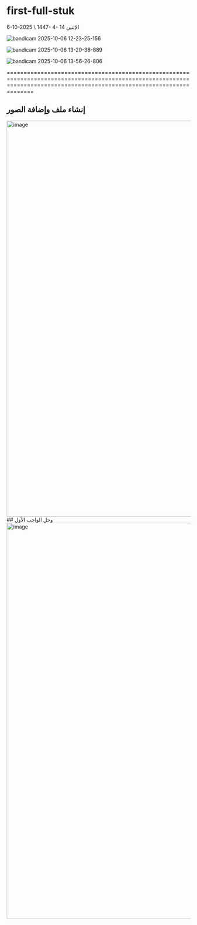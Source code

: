 # first-full-stuk
6-10-2025  \ 1447- 4- 14 الإثنين

![bandicam 2025-10-06 12-23-25-156](https://github.com/user-attachments/assets/cf62305f-308f-4716-bba2-cf77f4d0142c)

![bandicam 2025-10-06 13-20-38-889](https://github.com/user-attachments/assets/9fd1e457-ffda-47ce-9764-dc1dbfa66b7a)

![bandicam 2025-10-06 13-56-26-806](https://github.com/user-attachments/assets/6221711d-e831-4d7d-b9b4-ef898d0c8314)

==========================================================================================================================================================================
## إنشاء ملف وإضافة الصور
<img width="1920" height="1080" alt="image" src="https://github.com/user-attachments/assets/3333480f-21a5-4e61-b007-0a3f7ef38c7c" />
## وحل الواجب الأول
<img width="1920" height="1080" alt="image" src="https://github.com/user-attachments/assets/8edbd7ff-d57a-4b12-87be-2745f06b456b" />
